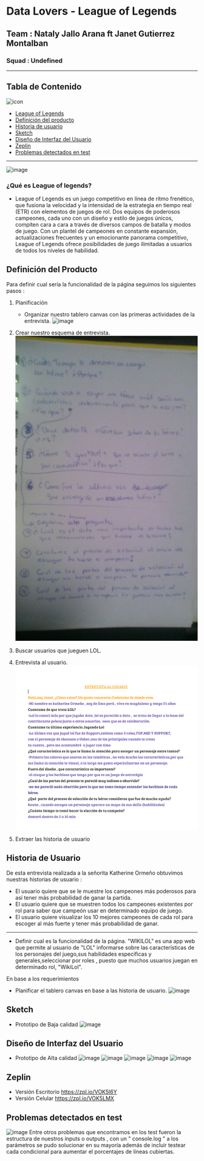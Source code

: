 # Data Lovers - League of Legends
## Team : Nataly Jallo Arana ft Janet Gutierrez Montalban
### Squad : Undefined
***
## Tabla de Contenido 
![icon]()
* [League of Legends](#¿Qué_es_League_of_legends?)
* [Definición del producto](#Definicion_del_producto)
* [Historia de usuario](#Historia_de_usuario)
* [Sketch](#Sketch)
* [Diseño de Interfaz del Usuario](#Diseño_de_Interfaz_del_Usuario)
* [Zeplin](#Zeplin)
* [Problemas detectados en test](#Problemas_detectados_en_test)

***
![image](https://steemitimages.com/DQmNe2UXvD1Yi5LRL2DZMMP5MZwBTb5xXCX254VL9P2qNBh/LOL-portada.jpg)
### ¿Qué es League of legends?

* League of Legends es un juego competitivo en línea de ritmo frenético, que fusiona la velocidad y la intensidad de la estrategia en tiempo real (ETR) con elementos de juegos de rol. Dos equipos de poderosos campeones, cada uno con un diseño y estilo de juegos únicos, compiten cara a cara a través de diversos campos de batalla y modos de juego. Con un plantel de campeones en constante expansión, actualizaciones frecuentes y un emocionante panorama competitivo, League of Legends ofrece posibilidades de juego ilimitadas a usuarios de todos los niveles de habilidad.

## Definición del Producto
Para definir cual sería la funcionalidad de la página seguimos los siguientes pasos :
1.  Planificación
    - Organizar nuestro tablero canvas con las primeras actividades de la entrevista.
![image](https://i.ibb.co/JtHMC4J/canvas-historias.jpg)
2. Crear nuestro esquema de entrevista.
![image](src/imagenes/boceto-entrevista.jpeg)
3. Buscar usuarios que jueguen LOL.
4. Entrevista al usuario.
![image](src/anima/entrevista.PNG)

5. Extraer las historia de usuario
## Historia de Usuario
De esta entrevista realizada a la señorita Katherine Ormeño obtuvimos nuestras historias de usuario :

- El usuario quiere que se le muestre los campeones más poderosos para así tener más probabilidad de ganar la partida.
- El usuario quiere que se muestren todos los campeones existentes
por rol para saber que campeón usar en determinado equipo de juego.
- El usuario quiere visualizar los 10 mejores campeones de cada rol para escoger al más fuerte y tener más probabilidad de ganar.
---

- Definir cual es la funcionalidad de la página.
"WIKILOL" es una app web que permite al usuario de "LOL" informarse sobre las características de los personajes del juego,sus habilidades especificas y generales,seleccionar por roles , puesto que  muchos usuarios juegan en determinado rol, "WikiLol".
 
En base a los requerimientos
- Planificar el tablero canvas en base a las historia de usuario.
![image](https://i.ibb.co/JtHMC4J/canvas-historias.jpg)


## Sketch
- Prototipo de Baja calidad
![image](https://i.ibb.co/61n47m5/boceto-sketch.jpg)

## Diseño de Interfaz del Usuario
- Prototipo de Alta calidad
![image](https://i.ibb.co/FVQpxKm/lol2.jpg)
![image](https://i.ibb.co/zsJbrgK/pagina2-1.jpg)
![image](https://i.ibb.co/DVSsXbW/pagina-Dos.jpg)
![image](https://i.ibb.co/VqhNG4x/pagina3.jpg)
![image](https://i.ibb.co/88dWhqX/pagina4.jpg)
## Zeplin
- Versión Escritorio 
https://zpl.io/VOK5l6Y
- Versión Celular 
https://zpl.io/VOK5LMX
## Problemas detectados en test
![image](https://i.ibb.co/sC9WPSs/test-error.png)
Entre otros problemas que encontramos en los test fueron la estructura de nuestros inputs o outputs , con un " console.log " a los parámetros se pudo solucionar en su mayoría además de incluir testear cada condicional para aumentar el porcentajes de líneas cubiertas.

